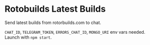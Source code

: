 # Rotobuilds Latest Builds

Send latest builds from rotorbuilds.com to chat.

`CHAT_ID`, `TELEGRAM_TOKEN`, `ERRORS_CHAT_ID`, `MONGO_URI` env vars needed. Launch with `npm start`.
